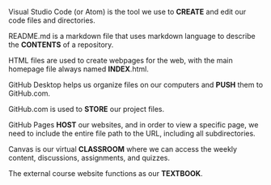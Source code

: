 Visual Studio Code (or Atom) is the tool we use to **CREATE** and edit our code files and directories.

README.md is a markdown file that uses markdown language to describe the **CONTENTS** of a repository.

HTML files are used to create webpages for the web, with the main homepage file always named **INDEX**.html.

GitHub Desktop helps us organize files on our computers and **PUSH** them to GitHub.com.

GitHub.com is used to **STORE** our project files.

GitHub Pages **HOST** our websites, and in order to view a specific page, we need to include the entire file path to the URL, including all subdirectories.

Canvas is our virtual **CLASSROOM** where we can access the weekly content, discussions, assignments, and quizzes.

The external course website functions as our **TEXTBOOK**.